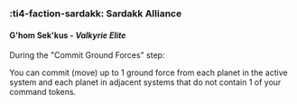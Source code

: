 ### :ti4-faction-sardakk: **Sardakk Alliance**

####  G'hom Sek'kus - _Valkyrie Elite_

During the "Commit Ground Forces" step:

You can commit (move) up to 1 ground force from each planet in the active system and each planet in adjacent systems that do not contain 1 of your command tokens.
